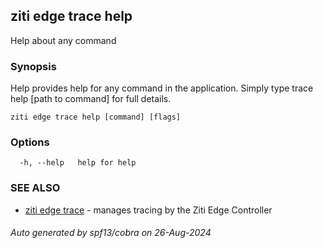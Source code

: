 ## ziti edge trace help

Help about any command

### Synopsis

Help provides help for any command in the application.
Simply type trace help [path to command] for full details.

```
ziti edge trace help [command] [flags]
```

### Options

```
  -h, --help   help for help
```

### SEE ALSO

* [ziti edge trace](../trace.md)	 - manages tracing by the Ziti Edge Controller

###### Auto generated by spf13/cobra on 26-Aug-2024

